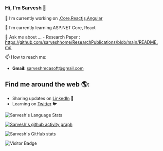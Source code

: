 ### Hi, I'm Sarvesh 👋

<!--
**sarveshhome/sarveshhome** is a ✨ _special_ ✨ repository because its `README.md` (this file) appears on your GitHub profile.

Here are some ideas to get you started:
-->

 🔭 I’m currently working on [.Core,Reactjs,Angular](https://github.com/sarveshhome/JWTAuthCoreAngular)
 
 🌱 I’m currently learning ASP.NET Core, React
 
 💬 Ask me about ...
      -    Research Paper :  https://github.com/sarveshhome/ResearchPublications/blob/main/README.md
                   
 📫 How to reach me:  
  - **Gmail**: sarveshmcasoft@gmail.com  
 

## Find me around the web 🌎:

- Sharing updates on <a href="https://www.linkedin.com/in/sarvesh-kumar-a0b11a12/">LinkedIn</a> 💼
- Learning on <a href="https://twitter.com/singhksarvesh">Twitter</a> :bird:

<!---- 😄 Pronouns: ...
     ⚡ Fun fact: ...
     👯 I’m looking to collaborate on ...
     🤔 I’m looking for help with ...-->




![Sarvesh's Language Stats](https://github-readme-stats.anuraghazra1.vercel.app/api/top-langs/?username=Sarveshhome&layout=compact&theme=flag-india)

[![Sarvesh's github activity graph](https://github-readme-activity-graph.cyclic.app/graph?username=Sarveshhome&theme=flag-india)](https://github.com/sarveshhome/sarveshhom)

![Sarvesh's GitHub stats](https://github-readme-stats.vercel.app/api?username=sarveshhome&show_icons=true&theme=radical)

![Visitor Badge](https://visitor-badge.laobi.icu/badge?page_id=Sarveshhome&theme=flag-india)

